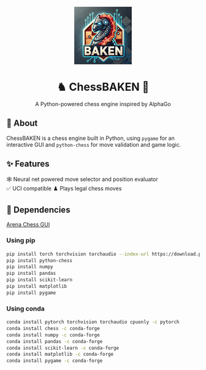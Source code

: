 <p align="center">
  <img src="Images/BaconHorse.webp" width="150" height="150" />
</p>

<h1 align="center">♞ ChessBAKEN 🥓</h1>

<p align="center">
  A Python-powered chess engine inspired by AlphaGo
  <br />
</p>

#### 

## 📌 About

ChessBAKEN is a chess engine built in Python, using `pygame` for an interactive GUI and `python-chess` for move validation and game logic. 

## ✨ Features

🕸️ Neural net powered move selector and position evaluator  
✅ UCI compatible
♟️ Plays legal chess moves  

## 🚀 Dependencies

[Arena Chess GUI](http://www.playwitharena.de/downloads/arena_3.5.1.zip)

### Using pip
```sh
pip install torch torchvision torchaudio --index-url https://download.pytorch.org/whl/cpu
pip install python-chess
pip install numpy
pip install pandas
pip install scikit-learn
pip install matplotlib
pip install pygame
```
### Using conda
```sh
conda install pytorch torchvision torchaudio cpuonly -c pytorch
conda install chess -c conda-forge
conda install numpy -c conda-forge
conda install pandas -c conda-forge
conda install scikit-learn -c conda-forge
conda install matplotlib -c conda-forge
conda install pygame -c conda-forge
